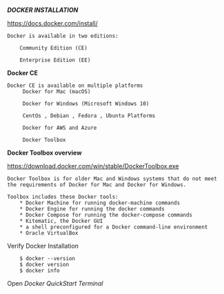 _**DOCKER INSTALLATION**_


https://docs.docker.com/install/

    Docker is available in two editions:

        Community Edition (CE)

        Enterprise Edition (EE)
        

**Docker CE** 

    Docker CE is available on multiple platforms
         Docker for Mac (macOS)
            
         Docker for Windows (Microsoft Windows 10)
         
         CentOs , Debian , Fedora , Ubuntu Platforms
         
         Docker for AWS and Azure
         
         Docker Toolbox
         
     
  **Docker Toolbox overview**
  
  https://download.docker.com/win/stable/DockerToolbox.exe 
  
    Docker Toolbox is for older Mac and Windows systems that do not meet the requirements of Docker for Mac and Docker for Windows.
    
    Toolbox includes these Docker tools:
        * Docker Machine for running docker-machine commands
        * Docker Engine for running the docker commands
        * Docker Compose for running the docker-compose commands
        * Kitematic, the Docker GUI
        * a shell preconfigured for a Docker command-line environment
        * Oracle VirtualBox
     
     
 Verify Docker Installation
 
        $ docker --version
        $ docker version
        $ docker info
        
 Open _Docker QuickStart Terminal_
 